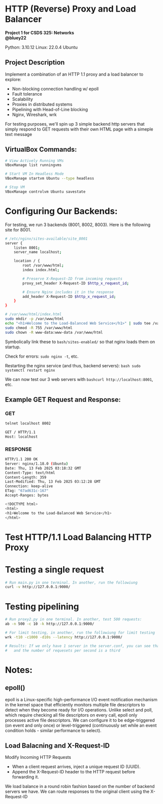# HTTP (Reverse) Proxy and Load Balancer
**Project 1 for CSDS 325: Networks**  
**@bluey22**  

Python: 3.10.12
Linux: 22.0.4 Ubuntu

## Project Description
Implement a combination of an HTTP 1.1 proxy and a load balancer to explore:
- Non-blocking connection handling w/ epoll
- Fault tolerance
- Scalability
- Proxies in distributed systems
- Pipelining with Head-of-Line blocking
- Nginx, Wireshark, wrk

For testing purposes, we'll spin up 3 simple backend http servers that simply respond to GET requests with their own HTML page with a simeple text message

## VirtualBox Commands: 
```bash
# View Actively Running VMs
VBoxManage list runningvms

# Start VM In Headless Mode
VBoxManage startvm Ubuntu --type headless

# Stop VM
VBoxManage controlvm Ubuntu savestate
```

# Configuring Our Backends:
For testing, we run 3 backends (8001, 8002, 8003). Here is the following site for 8001.
```bash
# /etc/nginx/sites-available/site_8001
server {
    listen 8001;
    server_name localhost;

    location / {
        root /var/www/html;
        index index.html;

        # Preserve X-Request-ID from incoming requests
        proxy_set_header X-Request-ID $http_x_request_id;

        # Ensure Nginx includes it in the response
        add_header X-Request-ID $http_x_request_id;
    }
}

# /var/www/html/index.html
sudo mkdir -p /var/www/html
echo "<h1>Welcome to the Load-Balanced Web Service</h1>" | sudo tee /var/www/html/index.html
sudo chmod -R 755 /var/www/html
sudo chown -R www-data:www-data /var/www/html
```

Symbolically link these to ```bash/sites-enabled/``` so that nginx loads them on startup.

Check for errors: ```sudo nginx -t```, etc.

Restarting the nginx service (and thus, backend servers): ```bash sudo systemctl restart nginx```

We can now test our 3 web servers with ```bashcurl http://localhost:8001```, etc.

## Example GET Request and Response:
### GET
```bash
telnet localhost 8002

GET / HTTP/1.1
Host: localhost
```
### RESPONSE
```bash
HTTP/1.1 200 OK
Server: nginx/1.18.0 (Ubuntu)
Date: Thu, 13 Feb 2025 03:18:32 GMT
Content-Type: text/html
Content-Length: 359
Last-Modified: Thu, 13 Feb 2025 03:12:28 GMT
Connection: keep-alive
ETag: "67ad631c-167"
Accept-Ranges: bytes

<!DOCTYPE html>
<html>
<h1>Welcome to the Load-Balanced Web Service</h1>
</html>
```

# Test HTTP/1.1 Load Balancing HTTP Proxy

# Testing a single request
```bash 
# Run main.py in one terminal. In another, run the followiung
curl -v http://127.0.0.1:9000/
```

# Testing pipelining
```bash 
# Run proxy2.py in one terminal. In another, test 500 requests:
ab -n 500 -c 10 -k http://127.0.0.1:9000/

# For limit testing, in another, run the followiung for limit testing
wrk -t10 -c1000 -d10s --latency http://127.0.0.1:9000/

# Results: If we only have 1 server in the server.conf, you can see that the latency is slightly higher, 
#   and the number of requesets per second is a third
```

# Notes:
## epoll()
epoll is a Linux-specific high-performance I/O event notification mechanism in the kernel space that efficiently monitors multiple file descriptors to detect when they become ready for I/O operations. Unlike select and poll, which require checking all file descriptors on every call, epoll only processes active file descriptors. We can configure it to be edge-triggered (on event and only once) or level-triggered (continuously set while an event condition holds - similar performance to select).

## Load Balacning and X-Request-ID
Modify Incoming HTTP Requests
- When a client request arrives, inject a unique request ID (UUID).
- Append the X-Request-ID header to the HTTP request before forwarding it.

We load balance in a round robin fashion based on the number of backend servers we have. We can route responses to the original client using 
the X-Request-ID
